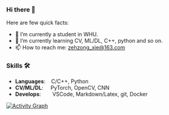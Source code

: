 ### Hi there 👋

Here are few quick facts:
- 🔭 I’m currently a student in WHU.
- 🌱 I’m currently learning CV, ML/DL, C++, python and so on.
- 📫 How to reach me: zehzong_xie@163.com

### Skills 🛠️
- **Languages**: &nbsp;&nbsp;                C/C++, Python
- **CV/ML/DL**: &nbsp;&nbsp;&nbsp;           PyTorch, OpenCV, CNN
- **Develops**:  &nbsp;&nbsp;&nbsp;&nbsp;    VSCode, Markdown/Latex, git, Docker



[![Activity Graph](https://github-readme-activity-graph.vercel.app/graph?username=Blackspace2&theme=react&title=Activity%20Graph)](https://github.com/ashutosh00710/github-readme-activity-graph)
